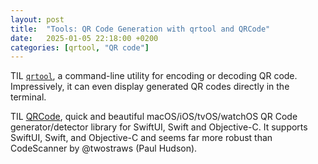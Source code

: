```yaml
---
layout: post
title:  "Tools: QR Code Generation with qrtool and QRCode"
date:   2025-01-05 22:18:00 +0200
categories: [qrtool, "QR code"]
---
```

TIL [`qrtool`](https://lib.rs/crates/qrtool), a command-line utility for encoding or decoding QR code. Impressively, it can even display generated QR codes directly in the terminal.

TIL [QRCode](https://github.com/dagronf/QRCode), quick and beautiful macOS/iOS/tvOS/watchOS QR Code generator/detector library for SwiftUI, Swift and Objective-C.  It supports SwiftUI, Swift, and Objective-C and seems far more robust than CodeScanner by @twostraws (Paul Hudson).
